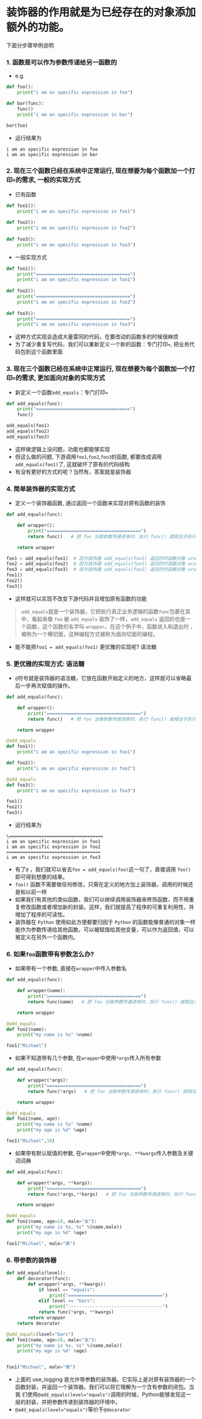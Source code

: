 # 装饰器的作用就是为已经存在的对象添加额外的功能。
下面分步骤举例说明
### 1. 函数是可以作为参数传递给另一函数的
- e.g.
```python
def foo():
    print("i am an specific expression in foo")

def bar(func):
    func()
    print("i am an specific expression in bar")
    
bar(foo)

```
- 运行结果为
```
i am an specific expression in foo
i am an specific expression in bar
```


### 2. 现在三个函数已经在系统中正常运行, 现在想要为每个函数加一个打印`=`的需求, 一般的实现方式
- 已有函数
```python
def foo1():
    print("i am an specific expression in foo1")
    
def foo2():
    print("i am an specific expression in foo2")
    
def foo3():
    print("i am an specific expression in foo3")
```

- 一般实现方式
```python
def foo1():
    print("===================================")
    print("i am an specific expression in foo1")
    
def foo2():
    print("===================================")
    print("i am an specific expression in foo2")
    
def foo3():
    print("===================================")
    print("i am an specific expression in foo3")
```
- 这种方式实现会造成大量雷同的代码，在要改动的函数多的时候很麻烦
- 为了减少重复写代码，我们可以重新定义一个新的函数：专门打印`=`, 把业务代码包到这个函数里面

### 3. 现在三个函数已经在系统中正常运行, 现在想要为每个函数加一个打印`=`的需求, 更加面向对象的实现方式
- 新定义一个函数`add_equals`：专门打印`=`
```python
def add_equals(func):
    print("===================================")
    func()

add_equals(foo1)
add_equals(foo2)
add_equals(foo3)
```
- 这样做逻辑上没问题，功能也都能够实现
- 但这么做的问题, 下游调用`foo1`,`foo2`,`foo3`的函数, 都要改成调用`add_equals(foo1)`了, 这就破坏了原有的代码结构
- 有没有更好的方式的呢？当然有，答案就是装饰器

### 4. 简单装饰器的实现方式
- 定义一个装饰器函数, 通过返回一个函数来实现对原有函数的装饰
```python
def add_equals(func):

    def wrapper():
        print("===================================")
        return func()   # 把 foo 当做参数传递进来时，执行 func() 就相当于执行 foo()

    return wrapper

foo1 = add_equals(foo1)  # 因为装饰器 add_equals(foo1) 返回的时函数对象 wrapper，这条语句相当于  foo1 = wrapper
foo2 = add_equals(foo2)  # 因为装饰器 add_equals(foo1) 返回的时函数对象 wrapper，这条语句相当于  foo1 = wrapper
foo3 = add_equals(foo3)  # 因为装饰器 add_equals(foo1) 返回的时函数对象 wrapper，这条语句相当于  foo1 = wrapper
foo1()  
foo2()
foo3()  
```
- 这样就可以实现不改变下游代码并且增加原有函数的功能
> `add_equals`就是一个装饰器，它把执行真正业务逻辑的函数`func`包裹在其中，看起来像 `foo` 被 `add_equals` 装饰了一样，`add_equals` 返回的也是一个函数，这个函数的名字叫 `wrapper`。在这个例子中，函数进入和退出时 ，被称为一个横切面，这种编程方式被称为面向切面的编程。
- 能不能把`foo1 = add_equals(foo1)` 更优雅的实现呢? 语法糖

### 5. 更优雅的实现方式: 语法糖
- `@`符号就是装饰器的语法糖，它放在函数开始定义的地方，这样就可以省略最后一步再次赋值的操作。
```python
def add_equals(func):

    def wrapper():
        print("===================================")
        return func()   # 把 foo 当做参数传递进来时，执行 func() 就相当于执行 foo()

    return wrapper

@add_equals
def foo1():
    print("i am an specific expression in foo1")

def foo2():
    print("i am an specific expression in foo2")

@add_equals
def foo3():
    print("i am an specific expression in foo3")

foo1()
foo2()
foo3()
```
- 运行结果为
```
\===================================
i am an specific expression in foo1
i am an specific expression in foo2
===================================
i am an specific expression in foo3
```

- 有了`@` ，我们就可以省去`foo = add_equals(foo)`这一句了，直接调用 `foo()` 即可得到想要的结果。
- `foo()` 函数不需要做任何修改，只需在定义的地方加上装饰器，调用的时候还是和以前一样
- 如果我们有其他的类似函数，我们可以继续调用装饰器来修饰函数，而不用重复修改函数或者增加新的封装。这样，我们就提高了程序的可重复利用性，并增加了程序的可读性。
- 装饰器在 `Python` 使用如此方便都要归因于 `Python` 的函数能像普通的对象一样能作为参数传递给其他函数，可以被赋值给其他变量，可以作为返回值，可以被定义在另外一个函数内。

### 6. 如果`foo`函数带有参数怎么办?
- 如果带有一个参数, 直接在`wrapper`中传入参数名
```python
def add_equals(func):

    def wrapper(name):
        print("===================================")
        return func(name)   # 把 foo 当做参数传递进来时，执行 func() 就相当于执行 foo()

    return wrapper

@add_equals
def foo1(name):
    print("my name is %s" %name)

foo1("Michael")
```
- 如果不知道带有几个参数, 在`wrapper`中使用`*args`传入所有参数
```python
def add_equals(func):

    def wrapper(*args):
        print("===================================")
        return func(*args)   # 把 foo 当做参数传递进来时，执行 func() 就相当于执行 foo()

    return wrapper

@add_equals
def foo1(name, age):
    print("my name is %s" %name)
    print("my age is %d" %age)

foo1("Michael",19)
```
- 如果带有默认赋值的参数, 在`wrapper`中使用`*args, **kwargs`传入参数及关键词词典
```python
def add_equals(func):

    def wrapper(*args, **kargs):
        print("===================================")
        return func(*args,**kargs)   # 把 foo 当做参数传递进来时，执行 func() 就相当于执行 foo()

    return wrapper

@add_equals
def foo1(name, age=18, male="女"):
    print("my name is %s, %s" %(name,male))
    print("my age is %d" %age)

foo1("Michael", male="男")
```

### 6. 带参数的装饰器
```python
def add_equals(level):
    def decorator(func):
        def wrapper(*args, **kwargs):
            if level == "equals":
                print("===================================")
            elif level == "bars":
                print("-----------------------------------")
            return func(*args, **kwargs)
        return wrapper
    return decorator

@add_equals(level="bars")
def foo1(name, age=18, male="女"):
    print("my name is %s, %s" %(name,male))
    print("my age is %d" %age)


foo1("Michael", male="男")
```
- 上面的 use_logging 是允许带参数的装饰器。它实际上是对原有装饰器的一个函数封装，并返回一个装饰器。我们可以将它理解为一个含有参数的闭包。当我 们使用`@add_equals(level="equals")`调用的时候，Python能够发现这一层的封装，并把参数传递到装饰器的环境中。
- `@add_equals(level="equals")`等价于`@decorator`
